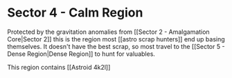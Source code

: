 # Sector 4 - Calm Region

Protected by the gravitation anomalies from [[Sector 2 - Amalgamation Core|Sector 2]] this is the region most [[astro scrap hunters]] end up basing themselves. It doesn't have the best scrap, so most travel to the [[Sector 5 - Dense Region|Dense Region]] to hunt for valuables.

This region contains [[Astroid 4k2l]]
